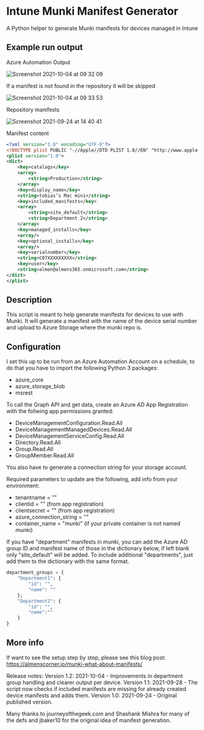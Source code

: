 # Intune Munki Manifest Generator
A Python helper to generate Munki manifests for devices managed in Intune

## Example run output
Azure Automation Output

![Screenshot 2021-10-04 at 09 32 09](https://user-images.githubusercontent.com/78877636/135811840-a0ac825f-8f9a-4447-a674-e7dc28b1b077.png)

If a manifest is not found in the repository it will be skipped

![Screenshot 2021-10-04 at 09 33 53](https://user-images.githubusercontent.com/78877636/135811873-90745b1f-588f-4342-b477-48f14da28810.png)

Repository manifests

![Screenshot 2021-09-24 at 14 40 41](https://user-images.githubusercontent.com/78877636/134675777-43b52372-7e38-4b14-8b80-1630661f0c27.png)

Manifest content
```xml
<?xml version="1.0" encoding="UTF-8"?>
<!DOCTYPE plist PUBLIC "-//Apple//DTD PLIST 1.0//EN" "http://www.apple.com/DTDs/PropertyList-1.0.dtd">
<plist version="1.0">
<dict>
	<key>catalogs</key>
	<array>
		<string>Production</string>
	</array>
	<key>display_name</key>
	<string>tobias’s Mac mini</string>
	<key>included_manifests</key>
	<array>
		<string>site_default</string>
		<string>Department 2</string>
	</array>
	<key>managed_installs</key>
	<array/>
	<key>optional_installs</key>
	<array/>
	<key>serialnumber</key>
	<string>C07XXXXXXXXX</string>
	<key>user</key>
	<string>almen@almens365.onmicrosoft.com</string>
</dict>
</plist>
```

## Description
This script is meant to help generate manifests for devices to use with Munki.
It will generate a manifest with the name of the device serial number and upload
to Azure Storage where the munki repo is.

## Configuration
I set this up to be run from an Azure Automation Account on a schedule, to do that
you have to import the following Python 3 packages:
- azure_core
- azure_storage_blob
- msrest

To call the Graph API and get data, create an Azure AD App Registration with the
follwing app permissions granted:
- DeviceManagementConfiguration.Read.All
- DeviceManagementManagedDevices.Read.All
- DeviceManagementServiceConfig.Read.All
- Directory.Read.All
- Group.Read.All
- GroupMember.Read.All

You also have to generate a connection string for your storage account.

Required parameters to update are the following, add info from your environment:
- tenantname = ""
- clientid = "" (from app registration)
- clientsecret = "" (from app registration)
- azure_connection_string = ""
- container_name = "munki" (if your private container is not named munki)

If you have "department" manifests in munki, you can add the Azure AD group ID and
manifest name of those in the dictionary below, if left blank only "site_default" will be added.
To include additional "departments", just add them to the dictionary with the same format.
```python
department_groups = {
    "Department1": {
        "id": "",
        "name": ""
    },
    "Department2": {
        "id": "",
        "name":""
    }
}
```

## More info
If want to see the setup step by step, please see this blog post:
https://almenscorner.io/munki-what-about-manifests/

Release notes:
Version 1.2: 2021-10-04 - Improvements in department group handling and clearer output per device.
Version 1.1: 2021-09-28 - The script now checks if included manifests are missing for already created device manifests and adds them.
Version 1.0: 2021-09-24 - Original published version.

Many thanks to journeyofthegeek.com and Shashank Mishra for many of the defs and jbaker10 for the original idea of manifest generation.
